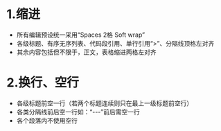 # 1.缩进
* 所有编辑预设统一采用“Spaces   2格    Soft wrap”
* 各级标题、有序无序列表、代码段引用、单行引用“\>”、分隔线顶格左对齐
* 其余内容包括但不限于，正文，表格缩进两格左对齐

# 2.换行、空行
* 各级标题前空一行（若两个标题连续则只在最上一级标题前空行）
* 各类分隔线前后空一行如：“---”前后需空一行
* 各个段落内不使用空行
